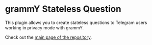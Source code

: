 # grammY Stateless Question

This plugin allows you to create stateless questions to Telegram users working
in privacy mode with grammY.

Check out the
[main page of the repository](https://github.com/grammyjs/stateless-question).
